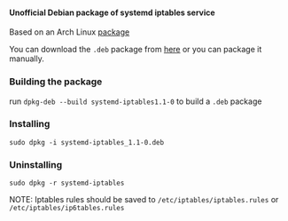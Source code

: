 #### Unofficial Debian package of systemd iptables service

Based on an Arch Linux [package](https://www.archlinux.org/packages/core/x86_64/iptables/)

You can download the `.deb` package from  [here](https://github.com/srdja/debian-systemd-iptables/releases/download/1.0.0/systemd-iptables_1.1-0.deb) or you can package it manually.

### Building the package

run `dpkg-deb --build systemd-iptables1.1-0` to build a `.deb` package

### Installing

`sudo dpkg -i systemd-iptables_1.1-0.deb`

### Uninstalling

`sudo dpkg -r systemd-iptables`



NOTE: Iptables rules should be saved to `/etc/iptables/iptables.rules` or `/etc/iptables/ip6tables.rules`
